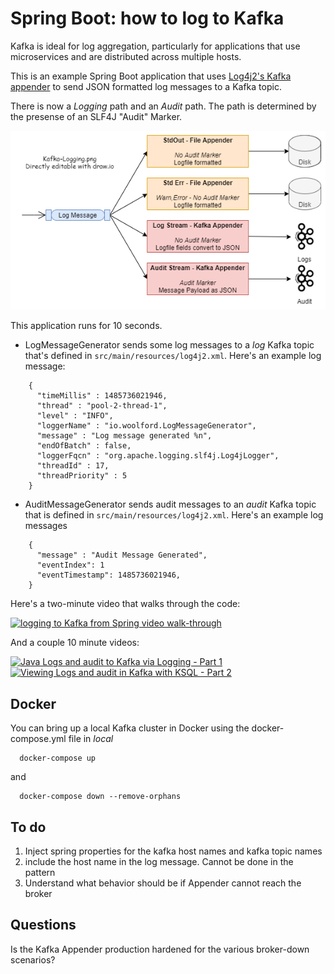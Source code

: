 # Spring Boot: how to log to Kafka

Kafka is ideal for log aggregation, particularly for applications that use microservices and are distributed across multiple hosts.

This is an example Spring Boot application that uses [Log4j2's Kafka appender](https://logging.apache.org/log4j/2.x/manual/appenders.html#KafkaAppender) to send JSON formatted log messages to a Kafka topic.

There is now a _Logging_ path and an _Audit_ path.  The path is determined by the presense of an SLF4J "Audit" Marker.

![logging and audig paths](Kafka-Logging.png)

This application runs for 10 seconds.  
* LogMessageGenerator sends some log messages to a _log_ Kafka topic that's defined in `src/main/resources/log4j2.xml`. Here's an example log message:
```
    {
      "timeMillis" : 1485736021946,
      "thread" : "pool-2-thread-1",
      "level" : "INFO",
      "loggerName" : "io.woolford.LogMessageGenerator",
      "message" : "Log message generated %n",
      "endOfBatch" : false,
      "loggerFqcn" : "org.apache.logging.slf4j.Log4jLogger",
      "threadId" : 17,
      "threadPriority" : 5
    }
```
* AuditMessageGenerator sends audit messages to an _audit_ Kafka topic that is defined in `src/main/resources/log4j2.xml`. Here's an example log messages
```
    {
      "message" : "Audit Message Generated",
      "eventIndex": 1
      "eventTimestamp": 1485736021946,
    }
```
Here's a two-minute video that walks through the code:

[![logging to Kafka from Spring video walk-through](https://img.youtube.com/vi/G7wMwEDkX_4/0.jpg)](https://www.youtube.com/watch?v=G7wMwEDkX_4)

And a couple 10 minute videos:

[![Java Logs and audit to Kafka via Logging - Part 1](https://img.youtube.com/vi/xbbLvpvqTrY/0.jpg)](https://youtu.be/xbbLvpvqTrY)
[![Viewing Logs and audit in Kafka with KSQL - Part 2](https://i.ytimg.com/vi/nNjSJaun1cE/hqdefault.jpg)](https://youtu.be/nNjSJaun1cE)


## Docker
You can bring up a local Kafka cluster in Docker using the docker-compose.yml file in _local_
```
  docker-compose up
```
and 
```
  docker-compose down --remove-orphans
```

## To do

1) Inject spring properties for the kafka host names and kafka topic names
1) include the host name in  the log message.  Cannot be done in the pattern
1) Understand what behavior should be if Appender cannot reach the broker

## Questions
Is the Kafka Appender production hardened for the various broker-down scenarios?
